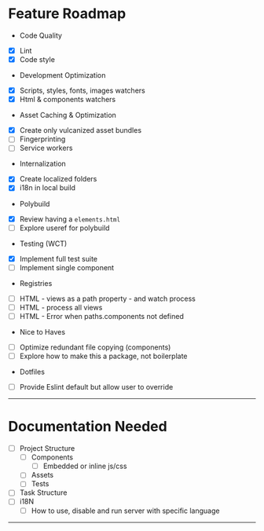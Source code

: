 # Feature Roadmap
 - Code Quality
  - [x] Lint
  - [x] Code style
 - Development Optimization
  - [x] Scripts, styles, fonts, images watchers
  - [x] Html & components watchers
 - Asset Caching & Optimization
  - [x] Create only vulcanized asset bundles
  - [ ] Fingerprinting
  - [ ] Service workers
 - Internalization
  - [x] Create localized folders
  - [x] i18n in local build
 - Polybuild
  - [x] Review having a `elements.html`
  - [ ] Explore useref for polybuild
 - Testing (WCT)
  - [x] Implement full test suite
  - [ ] Implement single component
 - Registries
  - [ ] HTML - views as a path property - and watch process
  - [ ] HTML - process all views
  - [ ] HTML - Error when paths.components not defined
 - Nice to Haves
  - [ ] Optimize redundant file copying (components)
  - [ ] Explore how to make this a package, not boilerplate
 - Dotfiles
  - [ ] Provide Eslint default but allow user to override

---

# Documentation Needed
- [ ] Project Structure
  - [ ] Components
    - [ ] Embedded or inline js/css
  - [ ] Assets
  - [ ] Tests
- [ ] Task Structure
- [ ] i18N
  - [ ] How to use, disable and run server with specific language

---
